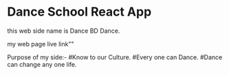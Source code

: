 # Dance School React App

this web side name is Dance BD Dance.

my web page live link""


Purpose of my side:-
#Know to our Culture.
#Every one can Dance.
#Dance can change any one life.
